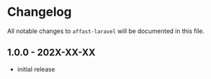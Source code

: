 # Changelog

All notable changes to `affast-laravel` will be documented in this file.

## 1.0.0 - 202X-XX-XX

- initial release
